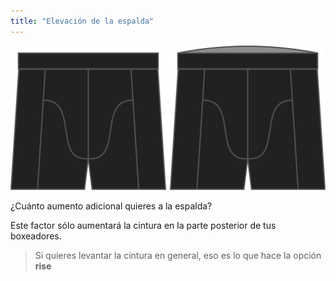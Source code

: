 ```yaml
---
title: "Elevación de la espalda"
---
```


![Opción de retroceso en Bruce](./backrise.svg)

¿Cuánto aumento adicional quieres a la espalda?

Este factor sólo aumentará la cintura en la parte posterior de tus boxeadores.

> Si quieres levantar la cintura en general, eso es lo que hace la opción **rise**




